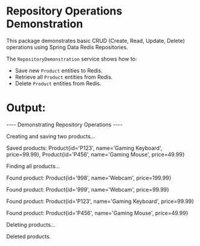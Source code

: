 # Repository Operations Demonstration

This package demonstrates basic CRUD (Create, Read, Update, Delete) operations using Spring Data Redis Repositories.

The `RepositoryDemonstration` service shows how to:
- Save new `Product` entities to Redis.
- Retrieve all `Product` entities from Redis.
- Delete `Product` entities from Redis.

# Output:

---- Demonstrating Repository Operations ----

Creating and saving two products...

Saved products: Product{id='P123', name='Gaming Keyboard', price=99.99}, Product{id='P456', name='Gaming Mouse', price=49.99}


Finding all products...

Found product: Product{id='998', name='Webcam', price=199.99}

Found product: Product{id='999', name='Webcam', price=99.99}

Found product: Product{id='P123', name='Gaming Keyboard', price=99.99}

Found product: Product{id='P456', name='Gaming Mouse', price=49.99}

Deleting products...

Deleted products.